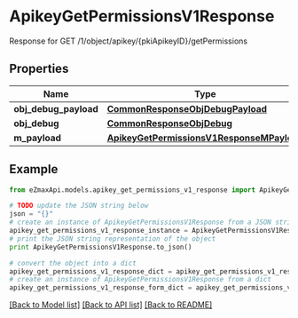 # ApikeyGetPermissionsV1Response

Response for GET /1/object/apikey/{pkiApikeyID}/getPermissions

## Properties

Name | Type | Description | Notes
------------ | ------------- | ------------- | -------------
**obj_debug_payload** | [**CommonResponseObjDebugPayload**](CommonResponseObjDebugPayload.md) |  | 
**obj_debug** | [**CommonResponseObjDebug**](CommonResponseObjDebug.md) |  | [optional] 
**m_payload** | [**ApikeyGetPermissionsV1ResponseMPayload**](ApikeyGetPermissionsV1ResponseMPayload.md) |  | 

## Example

```python
from eZmaxApi.models.apikey_get_permissions_v1_response import ApikeyGetPermissionsV1Response

# TODO update the JSON string below
json = "{}"
# create an instance of ApikeyGetPermissionsV1Response from a JSON string
apikey_get_permissions_v1_response_instance = ApikeyGetPermissionsV1Response.from_json(json)
# print the JSON string representation of the object
print ApikeyGetPermissionsV1Response.to_json()

# convert the object into a dict
apikey_get_permissions_v1_response_dict = apikey_get_permissions_v1_response_instance.to_dict()
# create an instance of ApikeyGetPermissionsV1Response from a dict
apikey_get_permissions_v1_response_form_dict = apikey_get_permissions_v1_response.from_dict(apikey_get_permissions_v1_response_dict)
```
[[Back to Model list]](../README.md#documentation-for-models) [[Back to API list]](../README.md#documentation-for-api-endpoints) [[Back to README]](../README.md)


